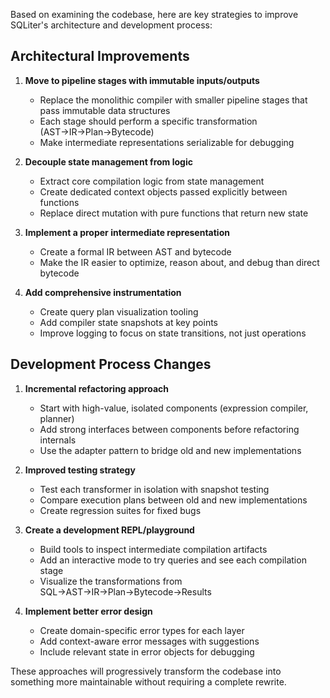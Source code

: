
Based on examining the codebase, here are key strategies to improve SQLiter's architecture and development process:

## Architectural Improvements

1. **Move to pipeline stages with immutable inputs/outputs**
   - Replace the monolithic compiler with smaller pipeline stages that pass immutable data structures
   - Each stage should perform a specific transformation (AST→IR→Plan→Bytecode)
   - Make intermediate representations serializable for debugging

2. **Decouple state management from logic**
   - Extract core compilation logic from state management 
   - Create dedicated context objects passed explicitly between functions
   - Replace direct mutation with pure functions that return new state

3. **Implement a proper intermediate representation**
   - Create a formal IR between AST and bytecode
   - Make the IR easier to optimize, reason about, and debug than direct bytecode

4. **Add comprehensive instrumentation**
   - Create query plan visualization tooling
   - Add compiler state snapshots at key points
   - Improve logging to focus on state transitions, not just operations

## Development Process Changes

1. **Incremental refactoring approach**
   - Start with high-value, isolated components (expression compiler, planner)
   - Add strong interfaces between components before refactoring internals
   - Use the adapter pattern to bridge old and new implementations

2. **Improved testing strategy**
   - Test each transformer in isolation with snapshot testing
   - Compare execution plans between old and new implementations
   - Create regression suites for fixed bugs

3. **Create a development REPL/playground**
   - Build tools to inspect intermediate compilation artifacts
   - Add an interactive mode to try queries and see each compilation stage
   - Visualize the transformations from SQL→AST→IR→Plan→Bytecode→Results

4. **Implement better error design**
   - Create domain-specific error types for each layer
   - Add context-aware error messages with suggestions
   - Include relevant state in error objects for debugging

These approaches will progressively transform the codebase into something more maintainable without requiring a complete rewrite.
